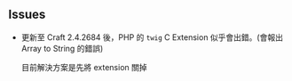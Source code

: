 ## Issues

- 更新至 Craft 2.4.2684 後，PHP 的 `twig` C Extension 似乎會出錯。(會報出 Array to String 的錯誤)

  目前解決方案是先將 extension 關掉